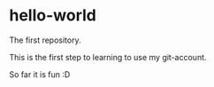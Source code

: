 # hello-world
The first repository.

This is the first step to learning to use my git-account.

So far it is fun :D
